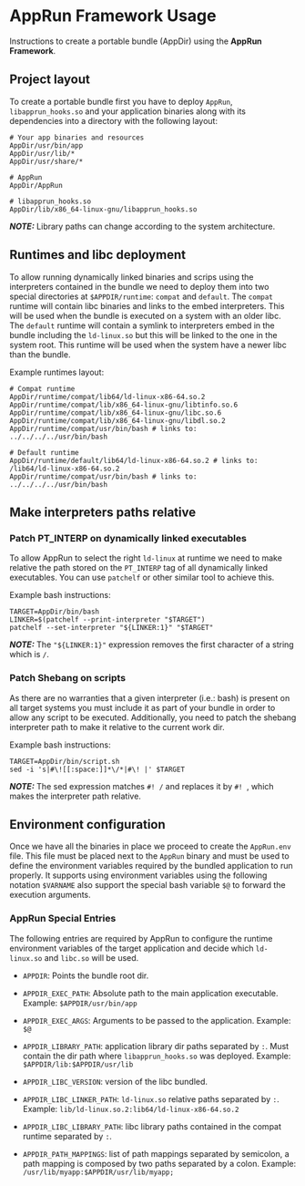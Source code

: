 # AppRun Framework Usage

Instructions to create a portable bundle (AppDir) using the **AppRun Framework**.

## Project layout

To create a portable bundle first you have to deploy `AppRun`, `libapprun_hooks.so` and your application binaries along
with its dependencies into a directory with the following layout:

```shell
# Your app binaries and resources
AppDir/usr/bin/app
AppDir/usr/lib/*
AppDir/usr/share/*

# AppRun
AppDir/AppRun

# libapprun_hooks.so
AppDir/lib/x86_64-linux-gnu/libapprun_hooks.so
```
**_NOTE:_** Library paths can change according to the system architecture.

## Runtimes and libc deployment

To allow running dynamically linked binaries and scrips using the interpreters contained in the bundle we need to deploy
them into two special directories at `$APPDIR/runtime`: `compat` and `default`. The `compat` runtime will contain libc 
binaries and links to the embed interpreters. This will be used when the bundle is executed on a system with an older 
libc. The `default` runtime will contain a symlink to interpreters embed in the bundle including the `ld-linux.so` but
this will be linked to the one in the system root. This runtime will be used when the system have a newer libc than
the bundle.

Example runtimes layout:
```shell
# Compat runtime
AppDir/runtime/compat/lib64/ld-linux-x86-64.so.2
AppDir/runtime/compat/lib/x86_64-linux-gnu/libtinfo.so.6
AppDir/runtime/compat/lib/x86_64-linux-gnu/libc.so.6
AppDir/runtime/compat/lib/x86_64-linux-gnu/libdl.so.2
AppDir/runtime/compat/usr/bin/bash # links to: ../../../../usr/bin/bash

# Default runtime
AppDir/runtime/default/lib64/ld-linux-x86-64.so.2 # links to: /lib64/ld-linux-x86-64.so.2
AppDir/runtime/compat/usr/bin/bash # links to: ../../../../usr/bin/bash
```

## Make interpreters paths relative

### Patch PT_INTERP on dynamically linked executables

To allow AppRun to select the right `ld-linux` at runtime we need to make relative the path stored on the `PT_INTERP` 
tag of all dynamically linked executables. You can use `patchelf` or other similar tool to achieve this.

Example bash instructions:
```shell
TARGET=AppDir/bin/bash
LINKER=$(patchelf --print-interpreter "$TARGET")
patchelf --set-interpreter "${LINKER:1}" "$TARGET" 
```
**_NOTE:_** The `"${LINKER:1}"` expression removes the first character of a string which is `/`.

### Patch Shebang on scripts

As there are no warranties that a given interpreter (i.e.: bash) is present on all target systems you must include
it as part of your bundle in order to allow any script to be executed. Additionally, you need to patch the shebang 
interpreter path to make it relative to the current work dir.

Example bash instructions:
```shell
TARGET=AppDir/bin/script.sh
sed -i 's|#\![[:space:]]*\/*|#\! |' $TARGET
```
**_NOTE:_** The sed expression matches `#! /` and replaces it by `#! `, which makes the interpreter path relative.

## Environment configuration

Once we have all the binaries in place we proceed to create the `AppRun.env` file. This file must be placed next
to the `AppRun` binary and must be used to define the environment variables required by the bundled application to
run properly. It supports using environment variables using the following notation `$VARNAME` also support
the special bash variable `$@` to forward the execution arguments.

### AppRun Special Entries

The following entries are required by AppRun to configure the runtime environment variables of the target application 
and decide which `ld-linux.so` and `libc.so` will be used. 

- `APPDIR`: Points the bundle root dir.
- `APPDIR_EXEC_PATH`: Absolute path to the main application executable. Example: `$APPDIR/usr/bin/app` 
- `APPDIR_EXEC_ARGS`: Arguments to be passed to the application. Example: `$@`

- `APPDIR_LIBRARY_PATH`: application library dir paths separated by `:`. Must contain the dir path where 
`libapprun_hooks.so` was deployed. Example: `$APPDIR/lib:$APPDIR/usr/lib`

- `APPDIR_LIBC_VERSION`: version of the libc bundled.
- `APPDIR_LIBC_LINKER_PATH`: `ld-linux.so` relative paths separated by `:`. Example: `lib/ld-linux.so.2:lib64/ld-linux-x86-64.so.2`
- `APPDIR_LIBC_LIBRARY_PATH`: libc library paths contained in the compat runtime separated by `:`.

- `APPDIR_PATH_MAPPINGS`: list of path mappings separated by semicolon, a path mapping is composed by two paths 
separated by a colon. Example: `/usr/lib/myapp:$APPDIR/usr/lib/myapp;`
